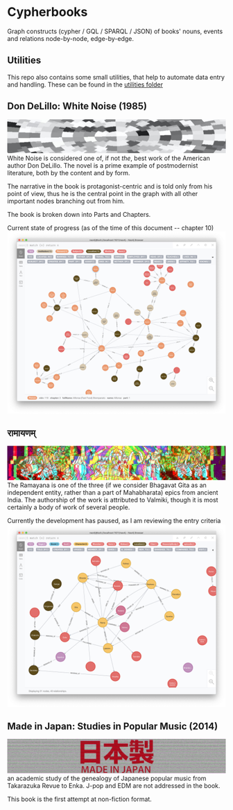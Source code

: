 # Cypherbooks

Graph constructs (cypher / GQL / SPARQL / JSON) of books' nouns, events and relations node-by-node, edge-by-edge.

## Utilities

This repo also contains some small utilities, that help to automate data entry and handling. These can be found in the [utilities folder](https://github.com/evilcloud/cypherbooks/tree/master/utils)

## Don DeLillo: White Noise (1985)

![](media/delillo_white_noise.jpg)
White Noise is considered one of, if not _the_, best work of the American author Don DeLillo. The novel is a prime example of postmodernist literature, both by the content and by form.

The narrative in the book is protagonist-centric and is told only from his point of view, thus he is the central point in the graph with all other important nodes branching out from him.

The book is broken down into Parts and Chapters.

Current state of progress (as of the time of this document -- chapter 10)
![](media/white_noise_graph.png)

## रामायणम्

![](media/ramayana.jpg)
The Ramayana is one of the three (if we consider Bhagavat Gita as an independent entity, rather than a part of Mahabharata) epics from ancient India. The authorship of the work is attributed to Valmiki, though it is most certainly a body of work of several people.

Currently the development has paused, as I am reviewing the entry criteria
![](media/ramanyana_graph.png)

## Made in Japan: Studies in Popular Music (2014)

![](media/made_in_japan.jpg)
an academic study of the genealogy of Japanese popular music from Takarazuka Revue to Enka. J-pop and EDM are not addressed in the book.

This book is the first attempt at non-fiction format. 
